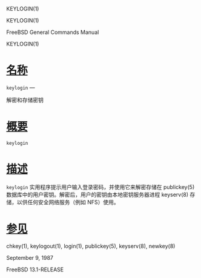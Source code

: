   KEYLOGIN(1)  

KEYLOGIN(1)

FreeBSD General Commands Manual

KEYLOGIN(1)

[名称](#__u540D___u79F0_)
=======================

`keylogin` —

解密和存储密钥

[概要](#__u6982___u8981_)
=======================

`keylogin`

[描述](#__u63CF___u8FF0_)
=======================

`keylogin` 实用程序提示用户输入登录密码，并使用它来解密存储在 publickey(5) 数据库中的用户密钥。解密后，用户的密钥由本地密钥服务器进程 keyserv(8) 存储，以供任何安全网络服务（例如 NFS）使用。

[参见](#__u53C2___u89C1_)
=======================

chkey(1), keylogout(1), login(1), publickey(5), keyserv(8), newkey(8)

September 9, 1987

FreeBSD 13.1-RELEASE